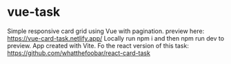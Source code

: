 # vue-task
Simple responsive card grid using Vue with pagination.
preview here: https://vue-card-task.netlify.app/
Locally run npm i and then npm run dev to preview. App created with Vite.
Fo the react version of this task: https://github.com/whatthefoobar/react-card-task
